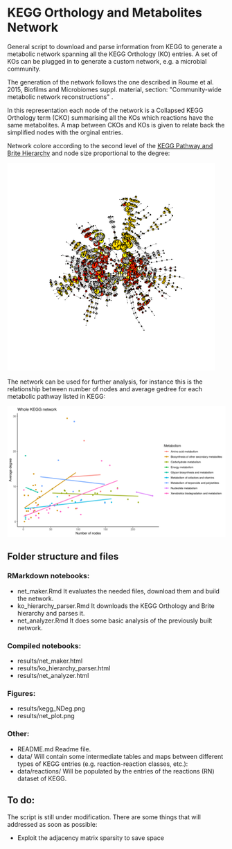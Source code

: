 # KEGG Orthology and Metabolites Network

General script to download and parse information from KEGG to generate a metabolic network spanning all the KEGG Orthology (KO) entries. A set of KOs can be plugged in to generate a custom network, e.g. a microbial community.

The generation of the network follows the one described in Roume et al. 2015, Biofilms and Microbiomes suppl. material, section: "Community-wide metabolic network reconstructions"
.

In this representation each node of the network is a Collapsed KEGG Orthology term (CKO) summarising all the KOs which reactions have the same metabolites. A map between CKOs and KOs is given to relate back the simplified nodes with the orginal entries.

Network colore according to the second level of the [KEGG Pathway and Brite Hierarchy](https://www.genome.jp/kegg-bin/get_htext?ko00001.keg) and node size proportional to the degree:

![alt text](/results/net_plot.png)

The network can be used for further analysis, for instance this is the relationship between number of nodes and average gedree for each metabolic pathway listed in KEGG:

![alt text](/results/kegg_NDeg.png)

## Folder structure and files

### RMarkdown notebooks:
- net_maker.Rmd   It evaluates the needed files, download them and build the network.
- ko_hierarchy_parser.Rmd   It downloads the KEGG Orthology and Brite hierarchy and parses it.
- net_analyzer.Rmd   It does some basic analysis of the previously built network.

### Compiled notebooks:
- results/net_maker.html 
- results/ko_hierarchy_parser.html 
- results/net_analyzer.html

### Figures:
- results/kegg_NDeg.png
- results/net_plot.png 

### Other:
- README.md   Readme file.
- data/   Will contain some intermediate tables and maps between different types of KEGG entries (e.g. reaction-reaction classes, etc.):
- data/reactions/   Will be populated by the entries of the reactions (RN) dataset of KEGG.

## To do:

The script is still under modification. There are some things that will addressed as soon as possible:
- Exploit the adjacency matrix sparsity to save space
